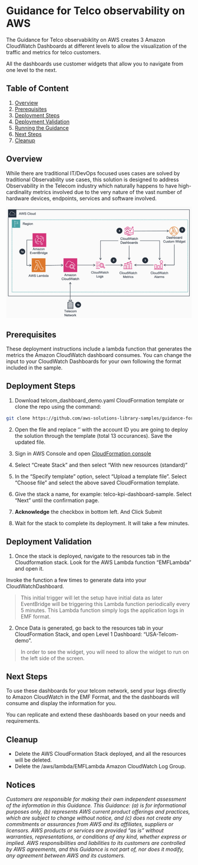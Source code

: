 # Guidance for Telco observability on AWS

The Guidance for Telco observabiklity on AWS creates 3 Amazon CloudWatch Dashboards at different levels to allow the visualization of the traffic and metrics for telco customers.

All the dashboards use customer widgets that allow you to navigate from one level to the next.

## Table of Content

1. [Overview](#overview-required)
2. [Prerequisites](#prerequisites-required)
3. [Deployment Steps](#deployment-steps-required)
4. [Deployment Validation](#deployment-validation-required)
5. [Running the Guidance](#running-the-guidance-required)
6. [Next Steps](#next-steps-required)
7. [Cleanup](#cleanup-required)


## Overview

While there are traditional IT/DevOps focused uses cases are solved by traditional Observability use cases, this solution is designed to address Observability in the Telecom industry which naturally happens to have high-cardinality metrics involved due to the very nature of the vast number of hardware devices, endpoints, services and software involved.

![](/assets/RA.png)

## Prerequisites

These deployment instructions include a lambda function that generates the metrics the Amazon CloudWatch dashboard consumes. You can change the input to your CloudWatch Dashboards for your own following the format included in the sample.

## Deployment Steps

1. Download telcom_dashboard_demo.yaml CloudFormation template or clone the repo using the command: 
```bash
git clone https://github.com/aws-solutions-library-samples/guidance-for-telco-observability-on-aws.git
```

2. Open the file and replace ‘<accountId>’ with the account ID you are going to deploy the solution through the template (total 13 occurances). Save the updated file.

2. Sign in AWS Console and open [CloudFormation console](https://us-east-1.console.aws.amazon.com/cloudformation/home)

3. Select “Create Stack” and then select “With new resources (standard)”

4. In the “Specify template” option, select “Upload a template file”. Select “Choose file” and select the above saved CloudFormation template.

5. Give the stack a name, for example: telco-kpi-dashboard-sample. Select “Next” until the confirmation page.

6. **Acknowledge** the checkbox in bottom left. And Click Submit

7. Wait for the stack to complete its deployment. It will take a few minutes.

## Deployment Validation

1. Once the stack is deployed, navigate to the resources tab in the Cloudformation stack.
Look for the AWS Lambda function “EMFLambda” and open it.

Invoke the function a few times to generate data into your CloudWatchDashboard.
> This initial trigger will let the setup have initial data as later EventBridge will be triggering this Lambda function periodically every 5 minutes. This Lambda function simply logs the application logs in EMF format.

2. Once Data is generated, go back to the resources tab in your CloudFormation Stack, and open Level 1 Dashboard: “USA-Telcom-demo”.

> In order to see the widget, you will need to allow the widget to run on the left side of the screen.


## Next Steps

To use these dashboards for your telcom network, send your logs directly to Amazon CloudWatch in the EMF Format, and the the dashboards will consume and display the information for you.

You can replicate and extend these dashboards based on your needs and requirements.


## Cleanup

- Delete the AWS CloudFormation Stack deployed, and all the resources will be deleted.
- Delete the /aws/lambda/EMFLambda Amazon CloudWatch Log Group.

## Notices

*Customers are responsible for making their own independent assessment of the information in this Guidance. This Guidance: (a) is for informational purposes only, (b) represents AWS current product offerings and practices, which are subject to change without notice, and (c) does not create any commitments or assurances from AWS and its affiliates, suppliers or licensors. AWS products or services are provided “as is” without warranties, representations, or conditions of any kind, whether express or implied. AWS responsibilities and liabilities to its customers are controlled by AWS agreements, and this Guidance is not part of, nor does it modify, any agreement between AWS and its customers.*


